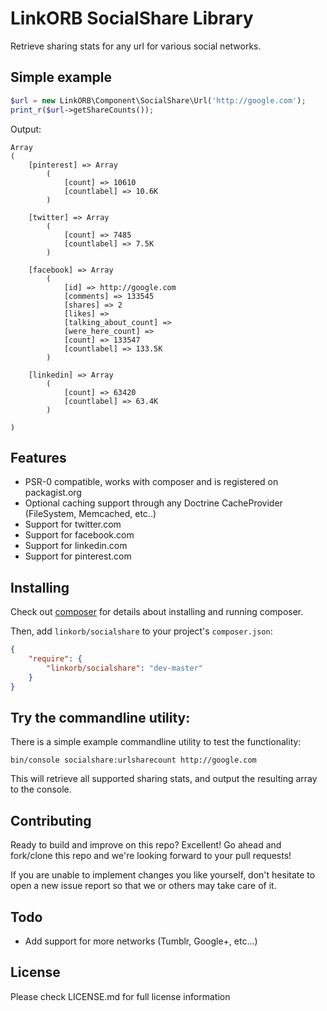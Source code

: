 # LinkORB SocialShare Library

Retrieve sharing stats for any url for various social networks.

## Simple example

```php
$url = new LinkORB\Component\SocialShare\Url('http://google.com');
print_r($url->getShareCounts());
```
Output:

```
Array
(
    [pinterest] => Array
        (
            [count] => 10610
            [countlabel] => 10.6K
        )

    [twitter] => Array
        (
            [count] => 7485
            [countlabel] => 7.5K
        )

    [facebook] => Array
        (
            [id] => http://google.com
            [comments] => 133545
            [shares] => 2
            [likes] =>
            [talking_about_count] =>
            [were_here_count] =>
            [count] => 133547
            [countlabel] => 133.5K
        )

    [linkedin] => Array
        (
            [count] => 63420
            [countlabel] => 63.4K
        )

)
```

## Features

* PSR-0 compatible, works with composer and is registered on packagist.org
* Optional caching support through any Doctrine CacheProvider (FileSystem, Memcached, etc..)
* Support for twitter.com
* Support for facebook.com
* Support for linkedin.com
* Support for pinterest.com

## Installing

Check out [composer](http://www.getcomposer.org) for details about installing and running composer.

Then, add `linkorb/socialshare` to your project's `composer.json`:

```json
{
    "require": {
        "linkorb/socialshare": "dev-master"
    }
}
```

## Try the commandline utility:

There is a simple example commandline utility to test the functionality:

    bin/console socialshare:urlsharecount http://google.com

This will retrieve all supported sharing stats, and output the resulting array to the console.

## Contributing

Ready to build and improve on this repo? Excellent!
Go ahead and fork/clone this repo and we're looking forward to your pull requests!

If you are unable to implement changes you like yourself, don't hesitate to
open a new issue report so that we or others may take care of it.

## Todo

* Add support for more networks (Tumblr, Google+, etc...)

## License
Please check LICENSE.md for full license information


